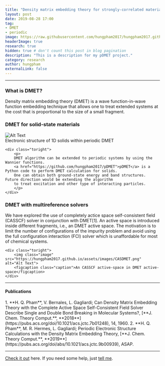 ```yaml
---
title: "Density matrix embedding theory for strongly-correlated materials"
layout: post
date: 2019-08-28 17:00
tag: 
- DMET
- periodic
image: https://raw.githubusercontent.com/hungpham2017/hungpham2017.github.io/master/assets/images/pDMET.png
headerImage: true
research: true
hidden: true # don't count this post in blog pagination
description: "This is a description for my pDMET project."
category: research
author: hungpham
externalLink: false
---
```


<!---
![Screenshot](https://raw.githubusercontent.com/hungpham2017/hungpham2017.github.io/master/assets/images/pDMET_screenshot.png)
--->

---
<h3>What is DMET?</h3>
<p>
Density matrix embedding theory (DMET) is a wave function-in-wave function embedding technique that allows one to treat extended systems
at the cost that is proportional to the size of a small fragment.
</p>

<div class="breaker"></div>

<h3>DMET for solid-state materials</h3>

<div class="side-by-side">
    <div class="toleft">
        <img class="image" src="https://hungpham2017.github.io/assets/images/pDMET_cover.png" alt="Alt Text">
        <figcaption class="caption">Electronic structure of 1D solids within periodic DMET</figcaption>
    </div>
	
    <div class="toright">
        <p>
		DMET algorithm can be extended to periodic systems by using the Wannier functions.
		<a href="https://github.com/hungpham2017/pDMET">pDMET</a> is a Python code to perform DMET calculation for solids.
		One can obtain both ground-state energy and band structures. Future direction would be extending the algorithm 
		to treat excitation and other type of interacting particles. 
        </p>
    </div>
</div>

<div class="breaker"></div>

<h3>DMET with multireference solvers</h3>
<div class="side-by-side">
    <div class="toleft">
        <p>
        We have explored the use of completely actice space self-consistent field (CASSCF) solver in conjunction with DMET[1]. An active space is introduced inside different fragments, i.e., 
        an DMET active space. The motivation is to limit the number of configurations of the impurity problem 
        and avoid using the full configuration interaction (FCI) solver which is unaffordable for most of chemical systems. 
        </p>
    </div>
    
    <div class="toright">
        <img class="image" src="https://hungpham2017.github.io/assets/images/CASDMET.png" alt="Alt Text">
        <figcaption class="caption">An CASSCF active-space in DMET active-space</figcaption>
    </div>
</div>



---

<h4>Publications</h4>
1. **H. Q. Pham**, V. Bernales, L. Gagliardi; Can Density Matrix Embedding Theory with the Complete Active Space Self-Consistent Field Solver Describe Single and Double Bond Breaking in Molecular Systems?, [**J. Chem. Theory Comput.**, **2018**](https://pubs.acs.org/doi/10.1021/acs.jctc.7b01248), 14, 1960.
2. **H. Q. Pham**, M. R. Hermes, L. Gagliardi; Periodic Electronic Structure Calculations with the Density Matrix Embedding Theory, [**J. Chem. Theory Comput.**, **2019**](https://pubs.acs.org/doi/abs/10.1021/acs.jctc.9b00939), ASAP.

---
[Check it out](https://github.com/hungpham2017/pDMET/) here.
If you need some help, just [tell me](https://github.com/hungpham2017/pDMET/issues).
